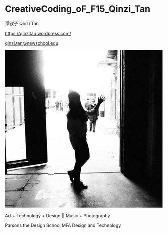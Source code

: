 # CreativeCoding_oF_F15_Qinzi_Tan
谭钦子 Qinzi Tan 

https://qinzitan.wordpress.com/

qinzi.tan@newschool.edu


![image](gui.jpg)

Art + Technology + Design || Music + Photography

Parsons the Design School MFA Design and Technology
